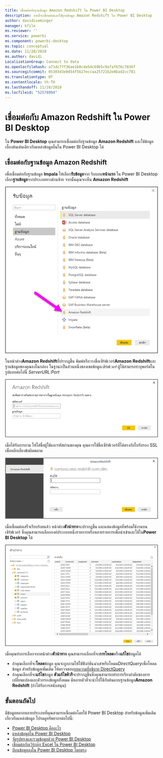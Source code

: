 ```yaml
---
title: เชื่อมต่อกับฐานข้อมูล Amazon Redshift ใน Power BI Desktop
description: ง่ายที่จะเชื่อมต่อและใช้ฐานข้อมูล Amazon Redshift ใน Power BI Desktop
author: davidiseminger
manager: kfile
ms.reviewer: ''
ms.service: powerbi
ms.component: powerbi-desktop
ms.topic: conceptual
ms.date: 11/28/2018
ms.author: davidi
LocalizationGroup: Connect to data
ms.openlocfilehash: a71dc77f36ae1b8c4e54c69b5c9afaf676c7836f
ms.sourcegitcommit: 05303d3e0454f5627eccaa25721b2e0bad2cc781
ms.translationtype: HT
ms.contentlocale: th-TH
ms.lasthandoff: 11/28/2018
ms.locfileid: "52578094"
---
```

# <a name="connect-to-amazon-redshift-in-power-bi-desktop"></a>เชื่อมต่อกับ Amazon Redshift ใน Power BI Desktop
ใน **Power BI Desktop** คุณสามารถเชื่อมต่อกับฐานข้อมูล **Amazon Redshift** และใช้ข้อมูลเบื้องต้นเช่นเดียวกับแหล่งข้อมูลอื่นใน Power BI Desktop ได้

## <a name="connect-to-an-amazon-redshift-database"></a>เชื่อมต่อกับฐานข้อมูล Amazon Redshift
เพื่อเชื่อมต่อกับฐานข้อมูล **Impala** ให้เลือก**รับข้อมูล**จาก ริบบอน**หน้าแรก** ใน Power BI Desktop เลือก**ฐานข้อมูล**จากประเภททางด้านซ้าย จากนั้นคุณจะเห็น **Amazon Redshift**

![](media/desktop-connect-redshift/connect_redshift_3.png)

ในหน้าต่าง**Amazon Redshift**ที่ปรากฎขึ้น พิมพ์หรือวางชื่อเซิร์ฟเวอร์**Amazon Redshift**และฐานข้อมูลของคุณลงในกล่อง ในฐานะเป็นส่วนหนึ่งของเขตข้อมูล*เซิร์ฟเวอร์* ผู้ใช้สามารถระบุพอร์ตในรูปแบบต่อไปนี้ *ServerURL:Port*

![](media/desktop-connect-redshift/connect_redshift_4.png)

เมื่อได้รับการถาม ให้ใส่ชื่อผู้ใช้และรหัสผ่านของคุณ คุณควรใช้ชื่อเซิร์ฟเวอร์ที่ได้ตรงกับใบรับรอง SSL เพื่อหลีกเลี่ยงข้อผิดพลาด 

![](media/desktop-connect-redshift/connect_redshift_5.png)

เมื่อเชื่อมต่อเสร็จเรียบร้อยแล้ว หน้าต่าง**ตัวนำทาง**จะปรากฏขึ้น และแสดงข้อมูลที่พร้อมใช้งานบนเซิร์ฟเวอร์ ซึ่งคุณสามารถเลือกองค์ประกอบหนึ่งรายการหรือหลายรายการเพื่อนำเข้าและใช้ใน**Power BI Desktop** ได้

![](media/desktop-connect-redshift/connect_redshift_6.png)

เมื่อคุณทำการเลือกจากหน้าต่าง**ตัวนำทาง** คุณสามารถเลือกที่จะ**การโหลด**หรือ**แก้ไข**ข้อมูลได้

* ถ้าคุณเลือกที่จะ**โหลด**ข้อมูล คุณจะถูกถามให้ใช้ฟังก์ชัน*นำเข้า*หรือโหมด*DirectQuery*เพื่อโหลดข้อมูล สำหรับข้อมูลเพิ่มเติม ให้ตรวจสอบ[บทความที่อธิบาย DirectQuery](desktop-use-directquery.md)
* ถ้าคุณเลือกที่จะ**แก้ไข**ข้อมูล **ตัวแก้ไขคิวรี**จะปรากฏขึ้นซึ่งคุณสามารถทำการเรียงลำดับของการเปลี่ยนแปลงและตัวกรองข้อมูลทั้งหมด มีหลายตัวที่จะนำไปใช้กับต้นแบบฐานข้อมูล**Amazon Redshift**  (ถ้าได้รับการสนับสนุน)

## <a name="next-steps"></a>ขั้นตอนถัดไป
มีข้อมูลหลากหลายประเภทที่คุณสามารถเชื่อมต่อโดยใช้ Power BI Desktop สำหรับข้อมูลเพิ่มเติมเกี่ยวกับแหล่งข้อมูล โปรดดูทรัพยากรต่อไปนี้:

* [Power BI Desktop คืออะไร](desktop-what-is-desktop.md)
* [แหล่งข้อมูลใน Power BI Desktop](desktop-data-sources.md)
* [จัดรูปทรงและรวมข้อมูลด้วย Power BI Desktop](desktop-shape-and-combine-data.md)
* [เชื่อมต่อกับเวิร์กบุ๊ก Excel ใน Power BI Desktop](desktop-connect-excel.md)   
* [ป้อนข้อมูลลงใน Power BI Desktop โดยตรง](desktop-enter-data-directly-into-desktop.md)   

